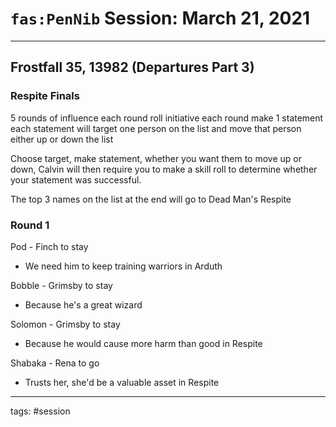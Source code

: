 # `fas:PenNib` Session: March 21, 2021
---

## Frostfall 35, 13982 (Departures Part 3)

### Respite Finals
5 rounds of influence
each round roll initiative
each round make 1 statement
each statement will target one person on the list and move that person either up or down the list

Choose target, make statement, whether you want them to move up or down, Calvin will then require you to make a skill roll to determine whether your statement was successful.

The top 3 names on the list at the end will go to Dead Man's Respite

### Round 1
Pod - Finch to stay
- We need him to keep training warriors in Arduth

Bobble - Grimsby to stay
- Because he's a great wizard

Solomon - Grimsby to stay
- Because he would cause more harm than good in Respite

Shabaka - Rena to go
- Trusts her, she'd be a valuable asset in Respite



---

tags: #session



